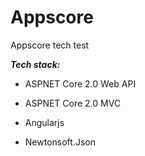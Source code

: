 # Appscore
Appscore tech test

***Tech stack:***

*	ASPNET Core 2.0 Web API

*	ASPNET Core 2.0 MVC

*	Angularjs

*	Newtonsoft.Json
